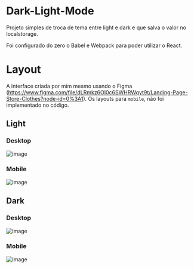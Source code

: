 # Dark-Light-Mode
Projeto simples de troca de tema entre light e dark e que salva o valor no localstorage.

Foi configurado do zero o Babel e Webpack para poder utilizar o React.

# Layout
A interface criada por mim mesmo usando o Figma (https://www.figma.com/file/dLRmkz6OI0c6SWHRWqyt9t/Landing-Page-Store-Clothes?node-id=0%3A1).
Os layouts para `mobile`, não foi implementado no código.

## Light
### Desktop
![image](https://user-images.githubusercontent.com/52856911/126721110-51fa6bc8-6dd5-4daf-a03a-432484a2611d.png)

### Mobile
![image](https://user-images.githubusercontent.com/52856911/126721154-be046e36-cf40-4632-b88d-5d85c7ead15d.png)

## Dark
### Desktop
![image](https://user-images.githubusercontent.com/52856911/126721191-f67bf2e2-1ab7-4b4e-800d-46b26fa4ecad.png)

### Mobile
![image](https://user-images.githubusercontent.com/52856911/126721218-cd845563-da87-46e0-bb5b-6c3bb0772319.png)
